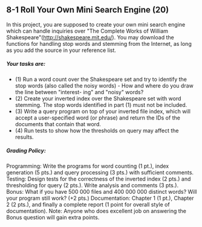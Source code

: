 ## 8-1 Roll Your Own Mini Search Engine (20)

In this project, you are supposed to create your own mini search engine which can handle inquiries over "The Complete Works of William Shakespeare"(http://shakespeare.mit.edu/).
You may download the functions for handling stop words and stemming from the Internet, as long as you add the source in your reference list.

##### Your tasks are:

- (1) Run a word count over the Shakespeare set and try to identify the stop words (also called the noisy words) - How and where do you draw the line between "interest-
  ing" and "noisy" words?
- (2) Create your inverted index over the Shakespeare set with word stemming. The stop words identified in part (1) must not be included.
- (3) Write a query program on top of your inverted file index, which will accept a user-specified word (or phrase) and return the IDs of the documents that contain that
  word.
- (4) Run tests to show how the thresholds on query may affect the results.

##### Grading Policy:

Programming: Write the programs for word counting (1 pt.), index generation (5 pts.) and query processing (3 pts.) with sufficient comments.
Testing: Design tests for the correctness of the inverted index (2 pts.) and thresholding for query (2 pts.). Write analysis and comments (3 pts.). Bonus: What if you have 500 000
files and 400 000 000 distinct words? Will your program still work? (+2 pts.)
Documentation: Chapter 1 (1 pt.), Chapter 2 (2 pts.), and finally a complete report (1 point for overall style of documentation).
Note: Anyone who does excellent job on answering the Bonus question will gain extra points.